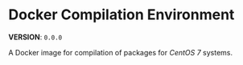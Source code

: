 # Docker Compilation Environment

**VERSION**: `0.0.0`

A Docker image for compilation of packages for _CentOS 7_ systems.
